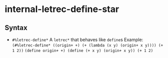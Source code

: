 # internal-letrec-define-star

## Syntax

+ `#%letrec-define*`
  A `letrec*` that behaves like `define`s
  Example:
  `(#%letrec-define* ((origin+ +) (+ (lambda (x y) (origin+ x y)))) (+ 1 2))`
  `(define origin+ +) (define (+ x y) (origin+ x y)) (+ 1 2)`
